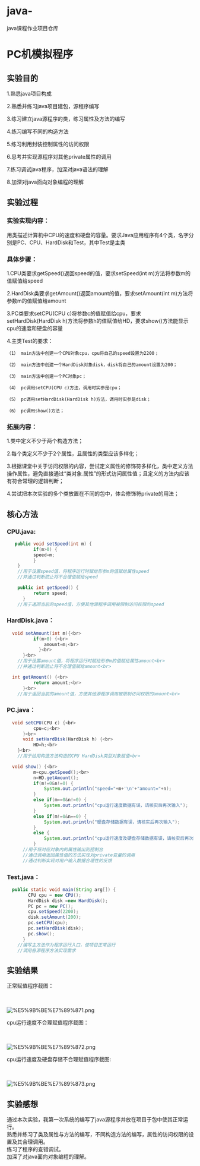 # java-
java课程作业项目仓库


# PC机模拟程序


## 实验目的 


1.熟悉java项目构成

2.熟悉并练习java项目建包，源程序编写

3.练习建立java源程序的类，练习属性及方法的编写

4.练习编写不同的构造方法

5.练习利用封装控制属性的访问权限

6.思考并实现源程序对其他private属性的调用

7.练习调试java程序，加深对java语法的理解

8.加深对java面向对象编程的理解


## 实验过程



### 实验实现内容：


  用类描述计算机中CPU的速度和硬盘的容量。要求Java应用程序有4个类，名字分别是PC、CPU、HardDisk和Test，其中Test是主类
  
  
### 具体步骤：


  1.CPU类要求getSpeed()返回speed的值，要求setSpeed(int m)方法将参数m的值赋值给speed
  
  2.HardDisk类要求getAmount()返回amount的值，要求setAmount(int m)方法将参数m的值赋值给amount
  
  3.PC类要求setCPU(CPU c)将参数c的值赋值给cpu，要求setHardDisk(HardDisk h)方法将参数h的值赋值给HD，要求show()方法能显示cpu的速度和硬盘的容量
  
  4.主类Test的要求：
  
    （1） main方法中创建一个CPU对象cpu，cpu将自己的speed设置为2200； 
    
    （2） main方法中创建一个HardDisk对象disk，disk将自己的amount设置为200； 
    
    （3） main方法中创建一个PC对象pc； 
    
    （4） pc调用setCPU(CPU c)方法，调用时实参是cpu； 
    
    （5） pc调用setHardDisk(HardDisk h)方法，调用时实参是disk；
    
    （6） pc调用show()方法；
    
    
### 拓展内容：


  1.类中定义不少于两个构造方法；
  
  2.每个类定义不少于2个属性，且属性的类型应该多样化；
  
  3.根据课堂中关于访问权限的内容，尝试定义属性的修饰符多样化，类中定义方法操作属性，避免直接通过“类对象.属性”的形式访问属性值；且定义的方法内应该有符合常理的逻辑判断；
  
  4.尝试把本次实验的多个类放置在不同的包中，体会修饰符private的用法；  
  


## 核心方法


### CPU.java:

```java
   public void setSpeed(int m) {
		  if(m>0) {
		  speed=m;
		  }
    }
    //用于设置speed值，将程序运行时赋给形参m的值赋给属性speed
    //并通过判断防止将不合理值赋给speed
```
```java
    public int getSpeed() {
		  return speed;
	  }	
    //用于返回当前的speed值，方便其他源程序调用被限制访问权限的speed
```

### HardDisk.java：

```java  
  void setAmount(int m){<br>
		  if(m>0) {<br>
			  amount=m;<br>
			}<br>
	  }<br>
    //用于设置amount值，将程序运行时赋给形参m的值赋给属性amount<br>
    //并通过判断防止将不合理值赋给amount<br>
```
```java
  int getAmount() {<br>
		  return amount;<br>
	  }<br>
    //用于返回当前的amount值，方便其他源程序调用被限制访问权限的amount<br>
```
    
### PC.java：<br>

```java
  void setCPU(CPU c) {<br>
		  cpu=c;<br>
	  }<br>
	  void setHardDisk(HardDisk h) {<br>
		  HD=h;<br>
    }<br>
    //用于给用构造方法构造的CPU HardDisk类型对象赋值<br>
```
```java
  void show() {<br>
		  m=cpu.getSpeed();<br>
		  n=HD.getAmount();
		  if(m!=0&n!=0) {
			  System.out.println("speed="+m+'\n'+"amount="+n);
	      }
		  else if(m==0&n!=0) {
			  System.out.println("cpu运行速度数据有误，请核实后再次输入");
		  }
		  else if(m!=0&n==0) {
			  System.out.println("硬盘存储数据有误，请核实后再次输入");
		  }
		  else {
			  System.out.println("cpu运行速度及硬盘存储数据有误，请核实后再次输入");
		  }
      //用于将对应对象内的属性输出到控制台
      //通过调用返回属性值的方法实现对private变量的调用
      //通过判断实现对用户输入数据合理性的反馈
  ```
      
### Test.java：

```java
  public static void main(String arg[]) {
		CPU cpu = new CPU();
		HardDisk disk =new HardDisk();
		PC pc = new PC();
		cpu.setSpeed(2200);
		disk.setAmount(200);
		pc.setCPU(cpu);
		pc.setHardDisk(disk);
		pc.show();
	  }    
    //编写主方法作为程序运行入口，使项目正常运行
    //调用各源程序方法实现需求
```
    
## 实验结果


正常赋值程序截图：<br><br><br>

![%E5%9B%BE%E7%89%871.png](https://github.com/sans3174/java-/blob/sans3174.GitHub.io/image/%E5%9B%BE%E7%89%871.png)


cpu运行速度不合理赋值程序截图：<br><br><br>

![%E5%9B%BE%E7%89%872.png](https://github.com/sans3174/java-/blob/sans3174.GitHub.io/image/%E5%9B%BE%E7%89%872.png)


cpu运行速度及硬盘存储不合理赋值程序截图:<br><br><br>

![%E5%9B%BE%E7%89%873.png](https://github.com/sans3174/java-/blob/sans3174.GitHub.io/image/%E5%9B%BE%E7%89%873.png)


## 实验感想

通过本次实验，我第一次系统的编写了java源程序并放在项目于包中使其正常运行。<br>
熟悉并练习了类及属性与方法的编写，不同构造方法的编写，属性的访问权限的设置及其合理调用。<br>
练习了程序的查错调试。<br>
加深了对java面向对象编程的理解。<br>
